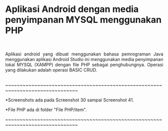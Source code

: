 # Aplikasi Android dengan media penyimpanan MYSQL menggunakan PHP
</br>
<p align="justify">Aplikasi android yang dibuat menggunakan bahasa pemrograman Java menggunakan aplikasi Android Studio ini menggunakan media penyimpanan lokal MYSQL (XAMPP) dengan file PHP sebagai penghubungnya. Operasi yang dilakukan adalah operasi BASIC CRUD.<p>
</br>
~~~~~~~~~~~~~~~~~~~~~~~~~~~~~~~~~~~~~~~~~~~~~~~~~~~~~~~~~~~~~~~~~~~~~~~~~~~~~~~
<p align="justify">*Screenshots ada pada Screenshot 30 sampai Screenshot 41.<p>
<p align="justify">*File PHP ada di folder "File PHP/item".<p>
  ~~~~~~~~~~~~~~~~~~~~~~~~~~~~~~~~~~~~~~~~~~~~~~~~~~~~~~~~~~~~~~~~~~~~~~~~~~~~~~~
